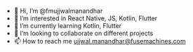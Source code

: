 - 👋 Hi, I’m @fmujjwalmanandhar
- 👀 I’m interested in React Native, JS, Kotlin, Flutter
- 🌱 I’m currently learning Kotlin, Flutter
- 💞️ I’m looking to collaborate on different projects
- 📫 How to reach me ujjwal.manandhar@fusemachines.com

<!---
fmujjwalmanandhar/fmujjwalmanandhar is a ✨ special ✨ repository because its `README.md` (this file) appears on your GitHub profile.
You can click the Preview link to take a look at your changes.
--->
